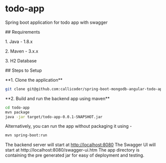 # todo-app
Spring boot application for todo app with swagger

\## Requirements

1\. Java - 1.8.x

2\. Maven - 3.x.x

3\. H2 Database

\## Steps to Setup

\*\*1\. Clone the application\*\*

```bash
git clone git@github.com:callicoder/spring-boot-mongodb-angular-todo-app.git
```

\*\*2\. Build and run the backend app using maven\*\*

```bash
cd todo-app
mvn package
java -jar target/todo-app-0.0.1-SNAPSHOT.jar
```

Alternatively, you can run the app without packaging it using -

```bash
mvn spring-boot:run
```

The backend server will start at <http://localhost:8080>
The Swagger UI will start at http://localhost:8080/swagger-ui.htm
The app directory is containing the pre generated jar for easy of deployment and testing.
